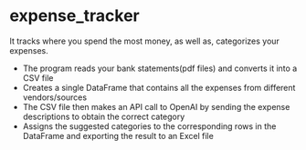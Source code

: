 # expense_tracker
It tracks where you spend the most money, as well as, categorizes your expenses.

- The program reads your bank statements(pdf files) and converts it into a CSV file
- Creates a single DataFrame that contains all the expenses from different vendors/sources
- The CSV file then makes an API call to OpenAI by sending the expense descriptions to obtain the correct category
- Assigns the suggested categories to the corresponding rows in the DataFrame and exporting the result to an Excel file

